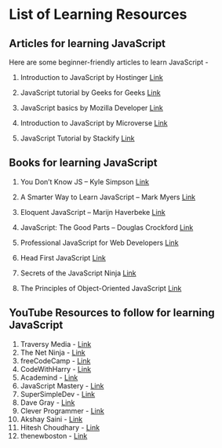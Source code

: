 # List of Learning Resources
## Articles for learning JavaScript 

Here are some beginner-friendly articles to learn JavaScript - 

1. Introduction to JavaScript by Hostinger [Link](https://www.hostinger.com/tutorials/what-is-javascript)

2. JavaScript tutorial by Geeks for Geeks [Link](https://www.geeksforgeeks.org/javascript/)

3. 	JavaScript basics by Mozilla Developer [Link](https://developer.mozilla.org/en-US/docs/Learn/Getting_started_with_the_web/JavaScript_basics)

4. Introduction to JavaScript by Microverse [Link](https://www.microverse.org/blog/introduction-to-javascript-a-guide-for-beginners)

5. JavaScript Tutorial by Stackify [Link]( https://stackify.com/learn-javascript-tutorials/)

## Books for learning JavaScript  

1. You Don’t Know JS – Kyle Simpson [Link](https://www.amazon.in/You-Dont-Know-Set-Volumes/dp/9352136268)

2. A Smarter Way to Learn JavaScript – Mark Myers [Link](https://www.amazon.in/Smarter-Way-Learn-JavaScript-technology-ebook/dp/B00H1W9I6C)

3. Eloquent JavaScript – Marijn Haverbeke [Link](https://www.amazon.in/Eloquent-JavaScript-3rd-Introduction-Programming-ebook/dp/B07C96Q217)

4. JavaScript: The Good Parts – Douglas Crockford [Link](https://www.amazon.in/Javascript-Good-Parts-D-Crockford/dp/0596517742)

5. Professional JavaScript for Web Developers [Link](https://www.amazon.com/dp/1118026691)

6. Head First JavaScript [Link](https://www.amazon.com/Head-First-JavaScript-Programming-Brain-Friendly/dp/144934013X?tag=javamysqlanta-20)

7.  Secrets of the JavaScript Ninja [Link](https://www.amazon.com/Secrets-JavaScript-Ninja-John-Resig/dp/193398869X?tag=javamysqlanta-20)

8.  The Principles of Object-Oriented JavaScript [Link](https://www.amazon.com/Principles-Object-Oriented-JavaScript-Nicholas-Zakas/dp/1593275404?tag=javamysqlanta-20)

## YouTube Resources to follow for learning JavaScript  

1. Traversy Media - [Link](https://www.youtube.com/user/TechGuyWeb)
2. The Net Ninja - [Link](https://www.youtube.com/channel/UCW5YeuERMmlnqo4oq8vwUpg)
3. freeCodeCamp - [Link](https://www.youtube.com/c/Freecodecamp)
4. CodeWithHarry - [Link](https://www.youtube.com/c/CodeWithHarry)
5. Academind - [Link]( https://www.youtube.com/c/Academind)
6. JavaScript Mastery - [Link](https://www.youtube.com/@javascriptmastery)
7. SuperSimpleDev - [Link](https://www.youtube.com/@SuperSimpleDev)
8. Dave Gray - [Link](https://www.youtube.com/@DaveGrayTeachesCode)
9. Clever Programmer - [Link](https://www.youtube.com/@CleverProgrammer)
10. Akshay Saini - [Link](https://www.youtube.com/@akshaymarch7)
11. Hitesh Choudhary - [Link](https://www.youtube.com/@HiteshChoudharydotcom)
12. thenewboston - [Link](https://www.youtube.com/@thenewboston)
